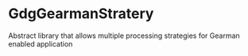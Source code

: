GdgGearmanStratery
==================

Abstract library that allows multiple processing strategies for Gearman enabled application
